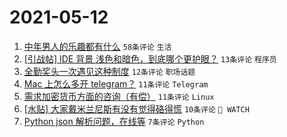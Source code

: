 # 2021-05-12

1. [中年男人的乐趣都有什么](https://www.v2ex.com/t/776398) `58条评论` `生活`
1. [[引战帖] IDE 背景 浅色和暗色，到底哪个更护眼？](https://www.v2ex.com/t/776441) `13条评论` `程序员`
1. [全勤奖头一次遇见这种制度](https://www.v2ex.com/t/776415) `12条评论` `职场话题`
1. [Mac 上怎么多开 telegram？](https://www.v2ex.com/t/776440) `11条评论` `Telegram`
1. [需求加密货币方面的咨询（有偿）](https://www.v2ex.com/t/776408) `11条评论` `Linux`
1. [[水贴] 大家戴米兰尼斯有没有觉得硌得慌](https://www.v2ex.com/t/776414) `10条评论` ` WATCH`
1. [Python json 解析问题，在线等](https://www.v2ex.com/t/776427) `7条评论` `Python`

